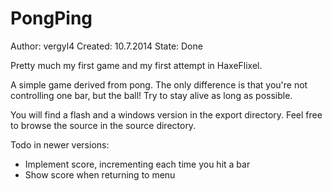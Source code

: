 PongPing
========
Author: vergyl4
Created: 10.7.2014
State: Done

Pretty much my first game and my first attempt in HaxeFlixel.

A simple game derived from pong. The only difference is that you're not controlling one bar, but the ball!
Try to stay alive as long as possible.

You will find a flash and a windows version in the export directory.
Feel free to browse the source in the source directory.

Todo in newer versions:
- Implement score, incrementing each time you hit a bar
- Show score when returning to menu
